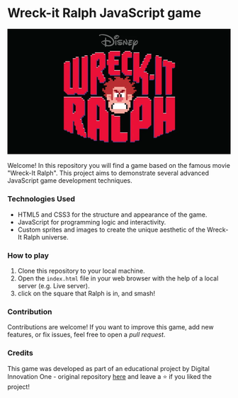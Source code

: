 # Wreck-it Ralph JavaScript game

<p align="center">
  <img src="./src/images/wreck-it-ralph-logo.webp" alt="Wreck-it Ralph Logo">
</p>

Welcome! In this repository you will find a game based on the famous movie "Wreck-It Ralph". This project aims to demonstrate several advanced JavaScript game development techniques.

### Technologies Used

- HTML5 and CSS3 for the structure and appearance of the game.
- JavaScript for programming logic and interactivity.
- Custom sprites and images to create the unique aesthetic of the Wreck-It Ralph universe.

### How to play

1. Clone this repository to your local machine.
2. Open the `index.html` file in your web browser with the help of a local server (e.g. Live server).
3. click on the square that Ralph is in, and smash!

### Contribution

Contributions are welcome! If you want to improve this game, add new features, or fix issues, feel free to open a _pull request_.

### Credits

This game was developed as part of an educational project by Digital Innovation One - original repository [here](https://github.com/digitalinnovationone/jsgame-detona-ralph) and leave a ⭐️ if you liked the project!
